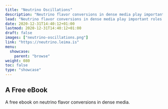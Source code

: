 ```yaml
---
title: "Neutrino Oscillations"
description: "Neutrino flavor conversions in dense media play important roles in the physical and chemical evolutions of many dense environments."
lead: "Neutrino flavor conversions in dense media play important roles in the physical and chemical evolutions of many dense environments."
date: 2020-12-31T14:40:12+01:00
lastmod: 2020-12-31T14:40:12+01:00
draft: false
images: ["neutrino-oscillations.png"]
link: "https://neutrino.leima.is"
menu:
  showcase:
    parent: "browse"
weight: 080
toc: false
type: "showcase"
---
```


## A Free eBook

A free ebook on neutrino flavor conversions in dense media.
